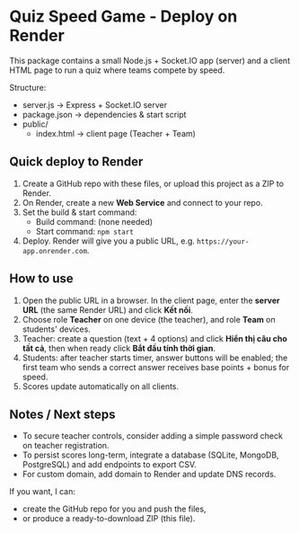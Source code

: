 # Quiz Speed Game - Deploy on Render

This package contains a small Node.js + Socket.IO app (server) and a client HTML page to run a quiz where teams compete by speed.

Structure:
- server.js          -> Express + Socket.IO server
- package.json       -> dependencies & start script
- public/
  - index.html       -> client page (Teacher + Team)

## Quick deploy to Render

1. Create a GitHub repo with these files, or upload this project as a ZIP to Render.
2. On Render, create a new **Web Service** and connect to your repo.
3. Set the build & start command:
   - Build command: (none needed)
   - Start command: `npm start`
4. Deploy. Render will give you a public URL, e.g. `https://your-app.onrender.com`.

## How to use

1. Open the public URL in a browser. In the client page, enter the **server URL** (the same Render URL) and click **Kết nối**.
2. Choose role **Teacher** on one device (the teacher), and role **Team** on students' devices.
3. Teacher: create a question (text + 4 options) and click **Hiển thị câu cho tất cả**, then when ready click **Bắt đầu tính thời gian**.
4. Students: after teacher starts timer, answer buttons will be enabled; the first team who sends a correct answer receives base points + bonus for speed.
5. Scores update automatically on all clients.

## Notes / Next steps

- To secure teacher controls, consider adding a simple password check on teacher registration.
- To persist scores long-term, integrate a database (SQLite, MongoDB, PostgreSQL) and add endpoints to export CSV.
- For custom domain, add domain to Render and update DNS records.

If you want, I can:
- create the GitHub repo for you and push the files,
- or produce a ready-to-download ZIP (this file).

